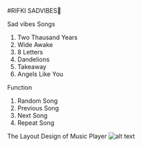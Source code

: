 #RIFKI SADVIBES🥀

Sad vibes Songs
1) Two Thausand Years
2) Wide Awake
3) 8 Letters
4) Dandelions
5) Takeaway
6) Angels Like You

Function
1) Random Song
2) Previous Song
3) Next Song
4) Repeat Song

The Layout Design of Music Player
![alt text](https://github.com/users/rifkiekosatrio/projects/2/views/1?pane=issue&itemId=83468869&issue=rifkiekosatrio%7Crifkiguardiansx%7C1?raw=true)
